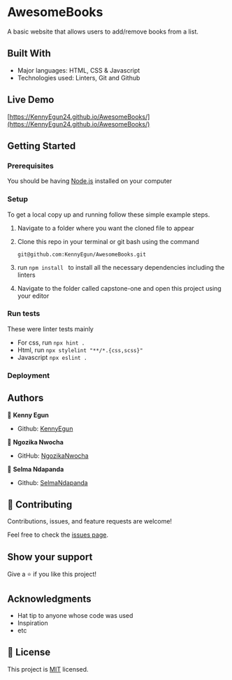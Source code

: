 # AwesomeBooks

A basic website that allows users to add/remove books from a list.

## Built With

- Major languages: HTML, CSS & Javascript
- Technologies used: Linters, Git and Github

## Live Demo

[https://KennyEgun24.github.io/AwesomeBooks/](https://KennyEgun24.github.io/AwesomeBooks/)

## Getting Started

### Prerequisites

You should be having [Node.js](https://nodejs.org/en/) installed on your computer

### Setup

To get a local copy up and running follow these simple example steps.

1. Navigate to a folder where you want the cloned file to appear

2. Clone this repo in your terminal or git bash using the command

   ```
   git@github.com:KennyEgun/AwesomeBooks.git
   ```

3. run `npm install ` to install all the necessary dependencies including the linters

4. Navigate to the folder called capstone-one and open this project using your editor

### Run tests

These were linter tests mainly

- For css, run `npx hint .`
- Html, run `npx stylelint "**/*.{css,scss}"`
- Javascript `npx eslint .`

### Deployment

## Authors

👤 **Kenny Egun**

- Github: [KennyEgun](https://github.com/kennyegun24)

👤 **Ngozika Nwocha**

- GitHub: [NgozikaNwocha](https://github.com/NgozikaNwocha)


👤 **Selma Ndapanda**

- Github: [SelmaNdapanda](https://github.com/SelmaNdapanda)

## 🤝 Contributing

Contributions, issues, and feature requests are welcome!

Feel free to check the [issues page](../../issues/).

## Show your support

Give a ⭐️ if you like this project!

## Acknowledgments

- Hat tip to anyone whose code was used
- Inspiration
- etc

## 📝 License

This project is [MIT](./MIT.md) licensed.
